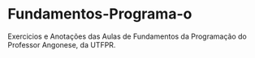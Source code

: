# Fundamentos-Programa-o
Exercicios e Anotações das Aulas de Fundamentos da Programação do Professor Angonese, da UTFPR.
